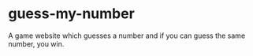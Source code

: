 # guess-my-number
A game website which guesses a number and if you can guess the same number, you win.
